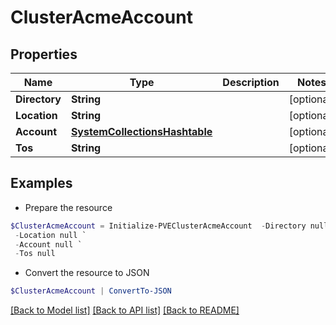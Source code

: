 # ClusterAcmeAccount
## Properties

Name | Type | Description | Notes
------------ | ------------- | ------------- | -------------
**Directory** | **String** |  | [optional] 
**Location** | **String** |  | [optional] 
**Account** | [**SystemCollectionsHashtable**](.md) |  | [optional] 
**Tos** | **String** |  | [optional] 

## Examples

- Prepare the resource
```powershell
$ClusterAcmeAccount = Initialize-PVEClusterAcmeAccount  -Directory null `
 -Location null `
 -Account null `
 -Tos null
```

- Convert the resource to JSON
```powershell
$ClusterAcmeAccount | ConvertTo-JSON
```

[[Back to Model list]](../README.md#documentation-for-models) [[Back to API list]](../README.md#documentation-for-api-endpoints) [[Back to README]](../README.md)


